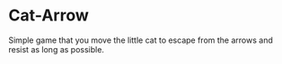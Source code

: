 # Cat-Arrow
Simple game that you move the little cat to escape from the arrows and resist as long as possible.
